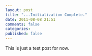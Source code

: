 ```yaml
---
layout: post
title: "...Initialization Complete."
date: 2011-08-08 21:51
comments: false
categories: 
published: false
---
```


This is just a test post for now.

